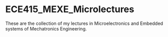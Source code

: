# ECE415_MEXE_Microlectures
 These are the collection of my lectures in Microelectronics and Embedded systems of Mechatronics Engineering.
